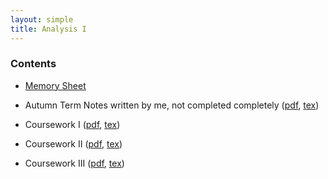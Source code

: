 ```yaml
---
layout: simple
title: Analysis I
---
```


### Contents

- [Memory Sheet](/study/Imperial_mathematics/year_1/Analysis_I/A_Sheet)

- Autumn Term Notes written by me, not completed completely ([pdf](/study/Imperial_mathematics/year_1/Analysis_I/Analysis_I.pdf), [tex](https://github.com/EinHungerkuenstler/Analysis_I_Notes_Not_Completed))

- Coursework I ([pdf](/study/Imperial_mathematics/year_1/Analysis_I/Coursework/Analysis_I_Coursework_1.pdf), [tex](https://github.com/EinHungerkuenstler/MATH40002-Analysis-I-2022-2023-Coursework-I))

- Coursework II ([pdf](/study/Imperial_mathematics/year_1/Analysis_I/Coursework/Analysis_1_Coursework_2.pdf), [tex](https://github.com/EinHungerkuenstler/MATH40002-Analysis-I-2022-2023-Cousework-II))

- Coursework III ([pdf](/study/Imperial_mathematics/year_1/Analysis_I/Coursework/Analysis_I_Coursework_3.pdf), [tex](https://github.com/EinHungerkuenstler/MATH40002-Analysis-I-2022-2023-Cousework-III))


  